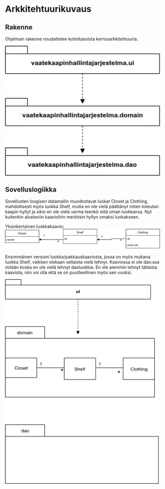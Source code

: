 # Arkkitehtuurikuvaus

## Rakenne

Ohjelman rakenne noudattelee kolmitasoista kerrosarkkitehtuuria.

<img src="https://github.com/NiinaM/otm-harjoitustyo/blob/master/dokumentointi/kuvat/rakenne.jpg" width="700">

## Sovelluslogiikka

Sovellusten loogisen datamallin muodostavat luokat Closet ja Clothing, mahdollisesti myös luokka Shelf, mutta en ole vielä päättänyt miten toteutan kaapin hyllyt ja siksi en ole vielä varma teenkö siitä oman luokkansa. Nyt kuitenkin alustaviin kaavioihin merkitsin hyllyn omaksi luokakseen.

Yksinkertainen luokkakaavio:
<img src="https://github.com/NiinaM/otm-harjoitustyo/blob/master/dokumentointi/kuvat/Luokkakaavion%20aloitus%20versio.jpg" width="700">

Ensimmäinen versioni luokka/pakkauskaaviosta, jossa on myös mukana luokka Shelf, vaikken olekaan sellaista vielä tehnyt. Kaaviossa ei ole dao:ssa mitään koska en ole vielä tehnyt daoluokkia. En ole aiemmin tehnyt tällaista kaaviota, niin voi olla että se on puutteellinen myös sen vuoksi.

<img src="https://github.com/NiinaM/otm-harjoitustyo/blob/master/dokumentointi/kuvat/Pakkausluokkakaavio%20ekaversio.jpg" width="500">





